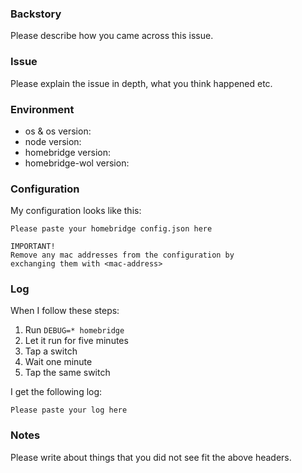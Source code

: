 ### Backstory
Please describe how you came across this issue.

### Issue
Please explain the issue in depth, what you think happened etc.

### Environment
* os & os version:
* node version:
* homebridge version:
* homebridge-wol version:

### Configuration
My configuration looks like this:
```
Please paste your homebridge config.json here

IMPORTANT!
Remove any mac addresses from the configuration by 
exchanging them with <mac-address>
```

### Log
When I follow these steps:
1. Run `DEBUG=* homebridge`
2. Let it run for five minutes
3. Tap a switch
4. Wait one minute
5. Tap the same switch

I get the following log:
```
Please paste your log here
```

### Notes
Please write about things that you did not see fit the above headers.
